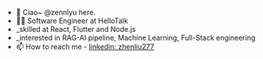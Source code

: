 - 👋 Ciao~ @zennlyu here.
- 🧑‍💻 Software Engineer at HelloTalk
- _skilled at React, Flutter and Node.js
- _interested in RAG-AI pipeline, Machine Learning, Full-Stack engineering
- 📫 How to reach me - [linkedin: zhenliu277](https://www.linkedin.com/in/zhenliu277)
